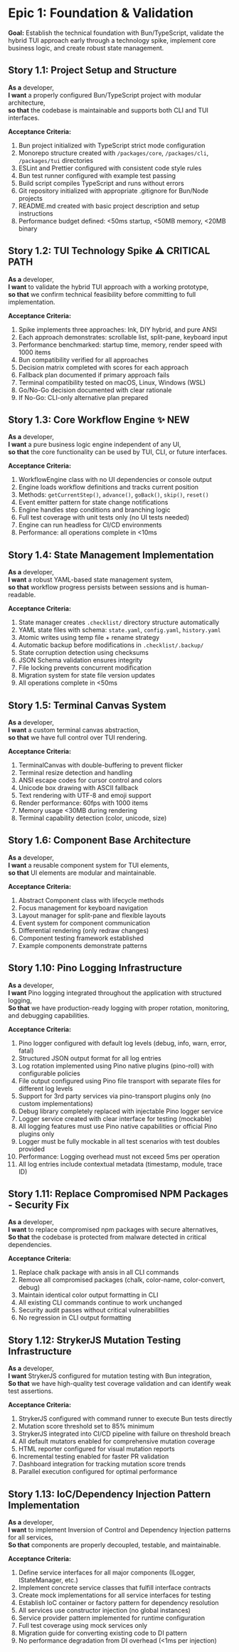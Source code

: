 # Epic 1: Foundation & Validation

**Goal:** Establish the technical foundation with Bun/TypeScript, validate the hybrid TUI approach early through a technology spike, implement core business logic, and create robust state management.

## Story 1.1: Project Setup and Structure

**As a** developer,  
**I want** a properly configured Bun/TypeScript project with modular architecture,  
**so that** the codebase is maintainable and supports both CLI and TUI interfaces.

**Acceptance Criteria:**

1. Bun project initialized with TypeScript strict mode configuration
2. Monorepo structure created with `/packages/core`, `/packages/cli`, `/packages/tui` directories
3. ESLint and Prettier configured with consistent code style rules
4. Bun test runner configured with example test passing
5. Build script compiles TypeScript and runs without errors
6. Git repository initialized with appropriate .gitignore for Bun/Node projects
7. README.md created with basic project description and setup instructions
8. Performance budget defined: <50ms startup, <50MB memory, <20MB binary

## Story 1.2: TUI Technology Spike ⚠️ CRITICAL PATH

**As a** developer,  
**I want** to validate the hybrid TUI approach with a working prototype,  
**so that** we confirm technical feasibility before committing to full implementation.

**Acceptance Criteria:**

1. Spike implements three approaches: Ink, DIY hybrid, and pure ANSI
2. Each approach demonstrates: scrollable list, split-pane, keyboard input
3. Performance benchmarked: startup time, memory, render speed with 1000 items
4. Bun compatibility verified for all approaches
5. Decision matrix completed with scores for each approach
6. Fallback plan documented if primary approach fails
7. Terminal compatibility tested on macOS, Linux, Windows (WSL)
8. Go/No-Go decision documented with clear rationale
9. If No-Go: CLI-only alternative plan prepared

## Story 1.3: Core Workflow Engine ✨ NEW

**As a** developer,  
**I want** a pure business logic engine independent of any UI,  
**so that** the core functionality can be used by TUI, CLI, or future interfaces.

**Acceptance Criteria:**

1. WorkflowEngine class with no UI dependencies or console output
2. Engine loads workflow definitions and tracks current position
3. Methods: `getCurrentStep()`, `advance()`, `goBack()`, `skip()`, `reset()`
4. Event emitter pattern for state change notifications
5. Engine handles step conditions and branching logic
6. Full test coverage with unit tests only (no UI tests needed)
7. Engine can run headless for CI/CD environments
8. Performance: all operations complete in <10ms

## Story 1.4: State Management Implementation

**As a** developer,  
**I want** a robust YAML-based state management system,  
**so that** workflow progress persists between sessions and is human-readable.

**Acceptance Criteria:**

1. State manager creates `.checklist/` directory structure automatically
2. YAML state files with schema: `state.yaml`, `config.yaml`, `history.yaml`
3. Atomic writes using temp file + rename strategy
4. Automatic backup before modifications in `.checklist/.backup/`
5. State corruption detection using checksums
6. JSON Schema validation ensures integrity
7. File locking prevents concurrent modification
8. Migration system for state file version updates
9. All operations complete in <50ms

## Story 1.5: Terminal Canvas System

**As a** developer,  
**I want** a custom terminal canvas abstraction,  
**so that** we have full control over TUI rendering.

**Acceptance Criteria:**

1. TerminalCanvas with double-buffering to prevent flicker
2. Terminal resize detection and handling
3. ANSI escape codes for cursor control and colors
4. Unicode box drawing with ASCII fallback
5. Text rendering with UTF-8 and emoji support
6. Render performance: 60fps with 1000 items
7. Memory usage <30MB during rendering
8. Terminal capability detection (color, unicode, size)

## Story 1.6: Component Base Architecture

**As a** developer,  
**I want** a reusable component system for TUI elements,  
**so that** UI elements are modular and maintainable.

**Acceptance Criteria:**

1. Abstract Component class with lifecycle methods
2. Focus management for keyboard navigation
3. Layout manager for split-pane and flexible layouts
4. Event system for component communication
5. Differential rendering (only redraw changes)
6. Component testing framework established
7. Example components demonstrate patterns

## Story 1.10: Pino Logging Infrastructure

**As a** developer,  
**I want** Pino logging integrated throughout the application with structured logging,  
**So that** we have production-ready logging with proper rotation, monitoring, and debugging capabilities.

**Acceptance Criteria:**

1. Pino logger configured with default log levels (debug, info, warn, error, fatal)
2. Structured JSON output format for all log entries
3. Log rotation implemented using Pino native plugins (pino-roll) with configurable policies
4. File output configured using Pino file transport with separate files for different log levels
5. Support for 3rd party services via pino-transport plugins only (no custom implementations)
6. Debug library completely replaced with injectable Pino logger service
7. Logger service created with clear interface for testing (mockable)
8. All logging features must use Pino native capabilities or official Pino plugins only
9. Logger must be fully mockable in all test scenarios with test doubles provided
10. Performance: Logging overhead must not exceed 5ms per operation
11. All log entries include contextual metadata (timestamp, module, trace ID)

## Story 1.11: Replace Compromised NPM Packages - Security Fix

**As a** developer,  
**I want** to replace compromised npm packages with secure alternatives,  
**So that** the codebase is protected from malware detected in critical dependencies.

**Acceptance Criteria:**

1. Replace chalk package with ansis in all CLI commands
2. Remove all compromised packages (chalk, color-name, color-convert, debug)
3. Maintain identical color output formatting in CLI
4. All existing CLI commands continue to work unchanged
5. Security audit passes without critical vulnerabilities
6. No regression in CLI output formatting

## Story 1.12: StrykerJS Mutation Testing Infrastructure

**As a** developer,  
**I want** StrykerJS configured for mutation testing with Bun integration,  
**So that** we have high-quality test coverage validation and can identify weak test assertions.

**Acceptance Criteria:**

1. StrykerJS configured with command runner to execute Bun tests directly
2. Mutation score threshold set to 85% minimum
3. StrykerJS integrated into CI/CD pipeline with failure on threshold breach
4. All default mutators enabled for comprehensive mutation coverage
5. HTML reporter configured for visual mutation reports
6. Incremental testing enabled for faster PR validation
7. Dashboard integration for tracking mutation score trends
8. Parallel execution configured for optimal performance

## Story 1.13: IoC/Dependency Injection Pattern Implementation

**As a** developer,  
**I want** to implement Inversion of Control and Dependency Injection patterns for all services,  
**So that** components are properly decoupled, testable, and maintainable.

**Acceptance Criteria:**

1. Define service interfaces for all major components (ILogger, IStateManager, etc.)
2. Implement concrete service classes that fulfill interface contracts
3. Create mock implementations for all service interfaces for testing
4. Establish IoC container or factory pattern for dependency resolution
5. All services use constructor injection (no global instances)
6. Service provider pattern implemented for runtime configuration
7. Full test coverage using mock services only
8. Migration guide for converting existing code to DI pattern
9. No performance degradation from DI overhead (<1ms per injection)
